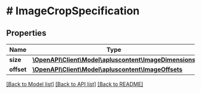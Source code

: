 # # ImageCropSpecification

## Properties

Name | Type | Description | Notes
------------ | ------------- | ------------- | -------------
**size** | [**\OpenAPI\Client\Model\apluscontent\ImageDimensions**](ImageDimensions.md) |  |
**offset** | [**\OpenAPI\Client\Model\apluscontent\ImageOffsets**](ImageOffsets.md) |  | [optional]

[[Back to Model list]](../../README.md#models) [[Back to API list]](../../README.md#endpoints) [[Back to README]](../../README.md)
